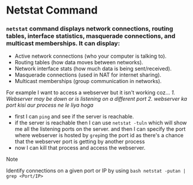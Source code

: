 # Netstat Command

### `netstat` command displays network connections, routing tables, interface statistics, masquerade connections, and multicast memberships. It can display:

- Active network connections (who your computer is talking to).
- Routing tables (how data moves between networks).
- Network interface stats (how much data is being sent/received).
- Masquerade connections (used in NAT for internet sharing).
- Multicast memberships (group communication in networks).

For example I want to access a webserver but it isn't working coz...
_*1. Webserver may be down or is listening on a different port*_
_*2. webserver ka port kisi aur process ne le liya hoga*_

- first I can `ping` and see if the server is reachable.
- if the server is reachable then I can use `netstat -tuln` which will show me all the listening ports on the server. and then I can specify the port where webserver is hosted by `grep`ing the port id as there's a chance that the webserver port is getting by another process
- now I can kill that process and access the webserver.

> [!NOTE]
> Identify connections on a given port or IP by using
> `bash netstat -putan | grep <Port/IP>`
